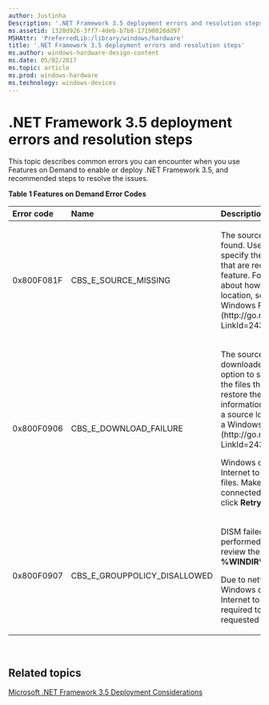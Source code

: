 ```yaml
---
author: Justinha
Description: '.NET Framework 3.5 deployment errors and resolution steps'
ms.assetid: 1320d926-3ff7-4deb-b7b8-17190028dd97
MSHAttr: 'PreferredLib:/library/windows/hardware'
title: '.NET Framework 3.5 deployment errors and resolution steps'
ms.author: windows-hardware-design-content
ms.date: 05/02/2017
ms.topic: article
ms.prod: windows-hardware
ms.technology: windows-devices
---
```


# .NET Framework 3.5 deployment errors and resolution steps


This topic describes common errors you can encounter when you use Features on Demand to enable or deploy .NET Framework 3.5, and recommended steps to resolve the issues.

**Table 1 Features on Demand Error Codes**

<table>
<colgroup>
<col width="25%" />
<col width="25%" />
<col width="25%" />
<col width="25%" />
</colgroup>
<thead>
<tr class="header">
<th align="left">Error code</th>
<th align="left">Name</th>
<th align="left">Description</th>
<th align="left">Resolution steps</th>
</tr>
</thead>
<tbody>
<tr class="odd">
<td align="left"><p>0x800F081F</p></td>
<td align="left"><p>CBS_E_SOURCE_MISSING</p></td>
<td align="left"><p>The source files could not be found. Use the <strong>Source</strong> option to specify the location of the files that are required to restore the feature. For more information about how to specify a source location, see [Configure a Windows Repair Source](http://go.microsoft.com/fwlink/?LinkId=243077).</p></td>
<td align="left"><p>Verify that the source specified has the necessary files. The source argument should point to the <strong>\sources\sxs folder</strong> on the installation media or the Windows folder for a mounted image (for example, <strong>c:\mount\windows</strong> for an image mounted to <strong>c:\mount</strong>).</p></td>
</tr>
<tr class="even">
<td align="left"><p>0x800F0906</p></td>
<td align="left"><p>CBS_E_DOWNLOAD_FAILURE</p></td>
<td align="left"><p>The source files could not be downloaded. Use the <strong>Source</strong> option to specify the location of the files that are required to restore the feature. For more information about how to specify a source location, see [Configure a Windows Repair Source](http://go.microsoft.com/fwlink/?LinkId=243077).</p>
<p>Windows couldn’t connect to the Internet to download necessary files. Make sure that the system is connected to the Internet and click <strong>Retry</strong>.</p></td>
<td align="left"><p>Verify that the computer or server has connectivity to Windows Update, and that you are able to browse to <strong>http://update.microsoft.com</strong>. If WSUS is used to manage updates for this computer, verify that the Group Policy setting <strong>Contact Windows Update directly to download repair content instead of Windows Server Update Services (WSUS)</strong> is enabled.</p></td>
</tr>
<tr class="odd">
<td align="left"><p>0x800F0907</p></td>
<td align="left"><p>CBS_E_GROUPPOLICY_DISALLOWED</p></td>
<td align="left"><p>DISM failed. No operation was performed. For more information, review the log file at <strong>%WINDIR%\logs\DISM\dism.log</strong>.</p>
<p>Due to network policy settings, Windows couldn't connect to the Internet to download files required to complete the requested changes.</p></td>
<td align="left"><p>Contact your network administrator for assistance with the <strong>Specify settings for optional component installation and component repair</strong> Group Policy setting.</p></td>
</tr>
</tbody>
</table>

 

## <span id="related_topics"></span>Related topics


[Microsoft .NET Framework 3.5 Deployment Considerations](microsoft-net-framework-35-deployment-considerations.md)

 

 






